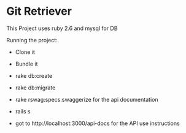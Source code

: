 # Git Retriever

This Project uses ruby 2.6 and mysql for DB

Running the project:

* Clone it

* Bundle it

* rake db:create

* rake db:migrate

* rake rswag:specs:swaggerize for the api documentation

* rails s

* got to http://localhost:3000/api-docs for the API use instructions